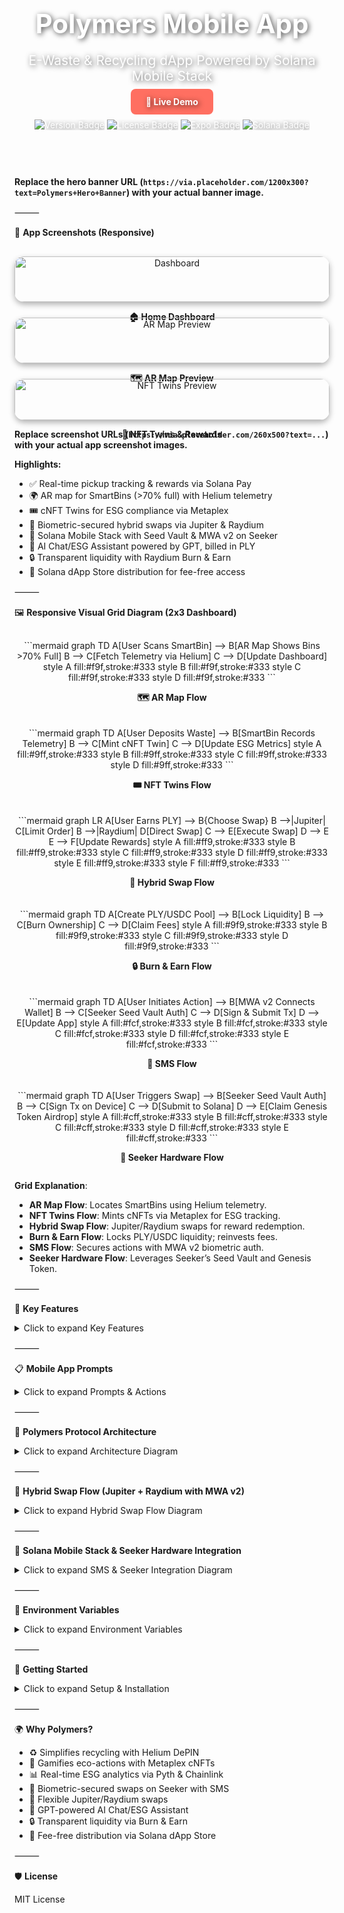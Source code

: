 <!-- HERO SECTION -->

<div align="center" style="background: url('https://via.placeholder.com/1200x300?text=Polymers+Hero+Banner') no-repeat center/cover; border-radius: 15px; padding: 60px 20px; color: white; text-shadow: 2px 2px 8px rgba(0,0,0,0.7);">

<h1 style="font-size: 3em; margin-bottom: 10px;">Polymers Mobile App</h1>
<p style="font-size: 1.5em; margin-bottom: 20px;">E-Waste & Recycling dApp Powered by Solana Mobile Stack</p>

<a href="https://your-live-demo-link.com" style="background: #ff6f61; color: white; padding: 12px 24px; border-radius: 8px; text-decoration: none; font-weight: bold;">🚀 Live Demo</a>

<div style="margin-top: 20px;">
<img src="https://img.shields.io/badge/version-1.0%20Beta-blue" alt="Version Badge"/>
<img src="https://img.shields.io/badge/license-MIT-green" alt="License Badge"/>
<img src="https://img.shields.io/badge/Expo-React%20Native-yellow" alt="Expo Badge"/>
<img src="https://img.shields.io/badge/Solana-Blockchain-blueviolet" alt="Solana Badge"/>
</div>
</div>

**Replace the hero banner URL (`https://via.placeholder.com/1200x300?text=Polymers+Hero+Banner`) with your actual banner image.**

⸻

🎨 **App Screenshots (Responsive)**

<div style="display: flex; flex-wrap: wrap; justify-content: center; gap: 25px; margin-top: 30px;">

<div style="flex: 1 1 260px; text-align: center; position: relative;">
<img src="https://via.placeholder.com/260x500?text=Dashboard" alt="Dashboard" style="width: 100%; border-radius: 15px; box-shadow: 0 4px 10px rgba(0,0,0,0.3); transition: transform 0.3s ease;" onmouseover="this.style.transform='scale(1.05)';" onmouseout="this.style.transform='scale(1)';"/>
<div style="position: absolute; top: 0; left: 0; right: 0; bottom: 0; background: rgba(0,0,0,0.5); opacity: 0; border-radius: 15px; display: flex; align-items: center; justify-content: center; color: white; font-weight: bold; transition: opacity 0.3s ease;" onmouseover="this.style.opacity='1';" onmouseout="this.style.opacity='0';">View Dashboard</div>
<p><b>🏠 Home Dashboard</b></p>
</div>

<div style="flex: 1 1 260px; text-align: center; position: relative;">
<img src="https://via.placeholder.com/260x500?text=AR+Map" alt="AR Map Preview" style="width: 100%; border-radius: 15px; box-shadow: 0 4px 10px rgba(0,0,0,0.3); transition: transform 0.3s ease;" onmouseover="this.style.transform='scale(1.05)';" onmouseout="this.style.transform='scale(1)';"/>
<div style="position: absolute; top: 0; left: 0; right: 0; bottom: 0; background: rgba(0,0,0,0.5); opacity: 0; border-radius: 15px; display: flex; align-items: center; justify-content: center; color: white; font-weight: bold; transition: opacity 0.3s ease;" onmouseover="this.style.opacity='1';" onmouseout="this.style.opacity='0';">Explore AR Map</div>
<p><b>🗺️ AR Map Preview</b></p>
</div>

<div style="flex: 1 1 260px; text-align: center; position: relative;">
<img src="https://via.placeholder.com/260x500?text=NFT+Twins" alt="NFT Twins Preview" style="width: 100%; border-radius: 15px; box-shadow: 0 4px 10px rgba(0,0,0,0.3); transition: transform 0.3s ease;" onmouseover="this.style.transform='scale(1.05)';" onmouseout="this.style.transform='scale(1)';"/>
<div style="position: absolute; top: 0; left: 0; right: 0; bottom: 0; background: rgba(0,0,0,0.5); opacity: 0; border-radius: 15px; display: flex; align-items: center; justify-content: center; color: white; font-weight: bold; transition: opacity 0.3s ease;" onmouseover="this.style.opacity='1';" onmouseout="this.style.opacity='0';">Check NFT Twins</div>
<p><b>🎨 NFT Twins & Rewards</b></p>
</div>

</div>

**Replace screenshot URLs (`https://via.placeholder.com/260x500?text=...`) with your actual app screenshot images.**

**Highlights:**
- ✅ Real-time pickup tracking & rewards via Solana Pay
- 🌍 AR map for SmartBins (>70% full) with Helium telemetry
- 🎟️ cNFT Twins for ESG compliance via Metaplex
- 🔄 Biometric-secured hybrid swaps via Jupiter & Raydium
- 🔐 Solana Mobile Stack with Seed Vault & MWA v2 on Seeker
- 🤖 AI Chat/ESG Assistant powered by GPT, billed in PLY
- 🔒 Transparent liquidity with Raydium Burn & Earn
- 📱 Solana dApp Store distribution for fee-free access

⸻

🖼️ **Responsive Visual Grid Diagram (2x3 Dashboard)**

<div style="display: flex; flex-wrap: wrap; justify-content: center; gap: 20px; margin-top: 30px;">

<div style="flex: 1 1 280px; text-align: center;">
```mermaid
graph TD
    A[User Scans SmartBin] --> B[AR Map Shows Bins >70% Full]
    B --> C[Fetch Telemetry via Helium]
    C --> D[Update Dashboard]
    style A fill:#f9f,stroke:#333
    style B fill:#f9f,stroke:#333
    style C fill:#f9f,stroke:#333
    style D fill:#f9f,stroke:#333
```
<p><b>🗺️ AR Map Flow</b></p>
</div>

<div style="flex: 1 1 280px; text-align: center;">
```mermaid
graph TD
    A[User Deposits Waste] --> B[SmartBin Records Telemetry]
    B --> C[Mint cNFT Twin]
    C --> D[Update ESG Metrics]
    style A fill:#9ff,stroke:#333
    style B fill:#9ff,stroke:#333
    style C fill:#9ff,stroke:#333
    style D fill:#9ff,stroke:#333
```
<p><b>🎟️ NFT Twins Flow</b></p>
</div>

<div style="flex: 1 1 280px; text-align: center;">
```mermaid
graph LR
    A[User Earns PLY] --> B{Choose Swap}
    B -->|Jupiter| C[Limit Order]
    B -->|Raydium| D[Direct Swap]
    C --> E[Execute Swap]
    D --> E
    E --> F[Update Rewards]
    style A fill:#ff9,stroke:#333
    style B fill:#ff9,stroke:#333
    style C fill:#ff9,stroke:#333
    style D fill:#ff9,stroke:#333
    style E fill:#ff9,stroke:#333
    style F fill:#ff9,stroke:#333
```
<p><b>🔄 Hybrid Swap Flow</b></p>
</div>

<div style="flex: 1 1 280px; text-align: center;">
```mermaid
graph TD
    A[Create PLY/USDC Pool] --> B[Lock Liquidity]
    B --> C[Burn Ownership]
    C --> D[Claim Fees]
    style A fill:#9f9,stroke:#333
    style B fill:#9f9,stroke:#333
    style C fill:#9f9,stroke:#333
    style D fill:#9f9,stroke:#333
```
<p><b>🔒 Burn & Earn Flow</b></p>
</div>

<div style="flex: 1 1 280px; text-align: center;">
```mermaid
graph TD
    A[User Initiates Action] --> B[MWA v2 Connects Wallet]
    B --> C[Seeker Seed Vault Auth]
    C --> D[Sign & Submit Tx]
    D --> E[Update App]
    style A fill:#fcf,stroke:#333
    style B fill:#fcf,stroke:#333
    style C fill:#fcf,stroke:#333
    style D fill:#fcf,stroke:#333
    style E fill:#fcf,stroke:#333
```
<p><b>🔐 SMS Flow</b></p>
</div>

<div style="flex: 1 1 280px; text-align: center;">
```mermaid
graph TD
    A[User Triggers Swap] --> B[Seeker Seed Vault Auth]
    B --> C[Sign Tx on Device]
    C --> D[Submit to Solana]
    D --> E[Claim Genesis Token Airdrop]
    style A fill:#cff,stroke:#333
    style B fill:#cff,stroke:#333
    style C fill:#cff,stroke:#333
    style D fill:#cff,stroke:#333
    style E fill:#cff,stroke:#333
```
<p><b>📱 Seeker Hardware Flow</b></p>
</div>

</div>

**Grid Explanation**:
- **AR Map Flow**: Locates SmartBins using Helium telemetry.
- **NFT Twins Flow**: Mints cNFTs via Metaplex for ESG tracking.
- **Hybrid Swap Flow**: Jupiter/Raydium swaps for reward redemption.
- **Burn & Earn Flow**: Locks PLY/USDC liquidity; reinvests fees.
- **SMS Flow**: Secures actions with MWA v2 biometric auth.
- **Seeker Hardware Flow**: Leverages Seeker’s Seed Vault and Genesis Token.

⸻

📱 **Key Features**

<details>
<summary>Click to expand Key Features</summary>

**🛒 Schedule Pickups**  
- Book e-waste/recycling pickups  
- Assign SmartBins  
- Track status in real-time  

**📊 SmartBin Telemetry**  
- Helium DePIN sensors for fill level, weight, contamination  
- Historical analytics  
- Automated Solana rewards  
- OTA updates via Expo  

**💰 Solana Rewards & NFT Twins**  
- Tokens: PLY, CARB, EWASTE  
- cNFT Twins for ESG compliance via Metaplex  
- Biometric swaps via Solana Pay, Jupiter, Raydium  
- Gamified missions & leaderboards  

**🔮 Predictive Analytics & ESG**  
- Predict fill levels & collection times with Chainlink  
- ESG metrics (e.g., carbon footprint) via Pyth  
- AI Chat/ESG Assistant powered by GPT  

**🔒 Burn & Earn Liquidity**  
- Lock PLY/USDC pools for trust  
- Burn ownership for transparency  
- Reinvest fees in rewards  

**🔐 Solana Mobile Stack & Seeker Hardware**  
- Seed Vault for secure key storage on Seeker  
- MWA v2 for biometric transaction signing  
- Solana Pay for QR/NFC payments  
- Genesis Token for airdrops & ecosystem perks  

**📲 Solana dApp Store**  
- Fee-free distribution for Polymers app  
- Optimized for Seeker’s Web3 features  

</details>

⸻

📋 **Mobile App Prompts**

<details>
<summary>Click to expand Prompts & Actions</summary>

| Category       | Prompt Example                              | Action / Flow                                                                 |
|----------------|---------------------------------------------|------------------------------------------------------------------------------|
| Pickups        | “Schedule pickup for tomorrow”             | Books pickup → assigns SmartBin → triggers rewards                           |
| SmartBins      | “Show bins >70% full”                      | AR map → Helium telemetry → dashboard update                                 |
| SmartBins      | “Add IoT reading”                          | Updates telemetry → analytics → rewards                                      |
| Rewards        | “Check PLY balance”                        | Queries Solana → updates wallet & NFT Twins                                  |
| Rewards        | “Swap 50 PLY to USDC”                      | MWA v2 biometric swap (Jupiter/Raydium) → updates balances                   |
| ESG            | “Show carbon footprint”                    | Computes from telemetry & NFT Twins → displays                               |
| Predictions    | “Predict Bin #12 collection”               | ML on telemetry → shows ETA via Chainlink                                    |
| AI Assistant   | “Explain my ESG impact”                    | GPT-powered response → billed in PLY → Dialect notifications                 |
| Gamification   | “Show leaderboard”                         | Retrieves missions/scores → updates display                                  |

</details>

⸻

🔧 **Polymers Protocol Architecture**

<details>
<summary>Click to expand Architecture Diagram</summary>

```mermaid
graph TD
    A["<img src='https://assets-global.website-files.com/60f1dc1ab2b21b7a4af4672d/614cd3eb78103a5e1c5e7e64_helium_logo_white.png' width='32' height='32'/> SmartBins IoT (Helium DePIN)"] --> B["<img src='https://your-polymers-logo-url.com/polymers.png' width='32' height='32'/> Polymers Protocol APIs"]
    B --> C["<img src='https://solana.com/assets/mainnet/brand/solana-logo-dark.svg' width='32' height='32'/> Solana On-Chain Programs"]
    C --> D["<img src='https://jup.ag/favicon.ico' width='32' height='32'/> Liquidity (Jupiter)"]
    C --> E["<img src='https://raydium.io/favicon.ico' width='32' height='32'/> Staking (Raydium)"]
    C --> F["<img src='https://pyth.network/favicon.ico' width='32' height='32'/> Oracles (Pyth+Chainlink)"]
    C --> G["<img src='https://metaplex.com/favicon.ico' width='32' height='32'/> NFT Twins (Metaplex)"]
    C --> H["<img src='https://openai.com/favicon.ico' width='32' height='32'/> AI Chat / ESG Assistant"]
    B --> I["<img src='https://dialect.to/favicon.ico' width='32' height='32'/> Messaging + Blinks (Dialect)"]
    I --> J[Mobile & Web Apps]
    J --> K[Users: Wallets + Rewards + ESG]

    %% Color Palette
    style A fill:#4CAF50,stroke:#FFFFFF,color:#FFFFFF
    style B fill:#388E3C,stroke:#FFFFFF,color:#FFFFFF
    style C fill:#66BB6A,stroke:#FFFFFF,color:#FFFFFF
    style D fill:#81C784,stroke:#FFFFFF,color:#FFFFFF
    style E fill:#81C784,stroke:#FFFFFF,color:#FFFFFF
    style F fill:#81C784,stroke:#FFFFFF,color:#FFFFFF
    style G fill:#A5D6A7,stroke:#FFFFFF,color:#FFFFFF
    style H fill:#66BB6A,stroke:#C2185B,color:#FFFFFF
    style I fill:#2E7D32,stroke:#FFFFFF,color:#FFFFFF
    style J fill:#C8E6C9,stroke:#FFFFFF,color:#FFFFFF
    style K fill:#C8E6C9,stroke:#FFFFFF,color:#FFFFFF

    %% Container Styling
    subgraph Polymers_Protocol [Polymers Protocol]
        direction TB
        style Polymers_Protocol fill:#1E1E1E,stroke:#F5F5F5,stroke-width:2px
        B
        C
        D
        E
        F
        G
        H
        I
        J
        K
    end
```

**Architecture Explanation**:
- **SmartBins IoT (Helium)**: DePIN sensors for real-time telemetry (#4CAF50).
- **Polymers APIs**: Core backend for data aggregation (#388E3C).
- **Solana Programs**: On-chain logic for rewards and swaps (#66BB6A).
- **Liquidity/Staking (Jupiter/Raydium)**: PLY/USDC pools and staking (#81C784).
- **Oracles (Pyth+Chainlink)**: Price feeds and analytics (#81C784).
- **NFT Twins (Metaplex)**: ESG-compliant cNFTs (#A5D6A7).
- **AI Chat/ESG Assistant (GPT)**: PLY-billed queries with gradient highlight (#66BB6A→#C2185B).
- **Messaging (Dialect)**: Blinks and notifications (#2E7D32).
- **Apps/Users**: Mobile/Web interfaces for wallets and ESG (#C8E6C9).
- **Container**: Dark gray background (#1E1E1E), light gray borders (#F5F5F5), white text (#FFFFFF).

**Logo Embeds**:
- **Helium**: `https://assets-global.website-files.com/60f1dc1ab2b21b7a4af4672d/614cd3eb78103a5e1c5e7e64_helium_logo_white.png`
- **Polymers**: Placeholder (`https://your-polymers-logo-url.com/polymers.png`); replace with your logo.
- **Solana**: `https://solana.com/assets/mainnet/brand/solana-logo-dark.svg`
- **Jupiter**: `https://jup.ag/favicon.ico`
- **Raydium**: `https://raydium.io/favicon.ico`
- **Pyth**: `https://pyth.network/favicon.ico`
- **Chainlink**: Combined with Pyth in label; use Pyth logo for simplicity.
- **Metaplex**: `https://metaplex.com/favicon.ico`
- **GPT**: `https://openai.com/favicon.ico` (proxy for GPT; replace if using a specific provider logo).
- **Dialect**: `https://dialect.to/favicon.ico`

**SVG Generation Instructions**:
1. **Install mermaid-cli**:
   ```bash
   npm install -g @mermaid-js/mermaid-cli
   ```
2. **Save Mermaid Code**:
   - Copy the Mermaid code above to `architecture.mmd`.
3. **Generate Base SVG**:
   ```bash
   mmdc -i architecture.mmd -o architecture.svg -b #1E1E1E
   ```
4. **Embed Logos in SVG**:
   - Open `architecture.svg` in Inkscape or Figma.
   - Replace `<img src='...'>` placeholders with actual `<image>` tags at node coordinates (e.g., x=10, y=10, width=32, height=32).
   - Example:
     ```xml
     <image x="10" y="10" width="32" height="32" xlink:href="https://assets-global.website-files.com/60f1dc1ab2b21b7a4af4672d/614cd3eb78103a5e1c5e7e64_helium_logo_white.png"/>
     ```
5. **Convert to PNG** (optional):
   ```bash
   mmdc -i architecture.mmd -o architecture.png -b #1E1E1E
   ```
6. **Embed in README**:
   - Upload `architecture.svg` or `architecture.png` to your repo (e.g., `/docs/assets/`).
   - Replace the Mermaid block with:
     ```markdown
     ![Architecture Diagram](/docs/assets/architecture.png)
     ```

**Note**: If you lack a Polymers logo, I can generate a mockup (e.g., green-themed recycling icon) upon request. Some favicon URLs (e.g., Jupiter, Raydium) may need resizing to 32x32px in an SVG editor for consistency.

</details>

⸻

🔄 **Hybrid Swap Flow (Jupiter + Raydium with MWA v2)**

<details>
<summary>Click to expand Hybrid Swap Flow Diagram</summary>

```mermaid
graph LR
    A[User Earns PLY] --> B{Choose Swap}
    B -->|Jupiter| C[Jupiter API Quote]
    C --> D[MWA v2 Biometric Auth]
    D --> E[Store Order On-Chain]
    E --> F[Keepers Monitor Price]
    F -->|Price Hit| G[Execute Swap]
    B -->|Raydium| H[Raydium SDK Quote]
    H --> I[MWA v2 Biometric Auth]
    I --> J[Submit to Helius RPC]
    G --> K[Helius Webhook]
    J --> K
    K --> L[Update Supabase & NFT Twins]
    L --> M[Refresh UI & Gamification]
```

**Flow Explanation**:
- **Jupiter**: Biometric-secured limit orders via MWA v2.
- **Raydium**: Immediate swaps with Seed Vault signing.
- **Unified UX**: Helius webhooks update Supabase, mint NFT Twins, and refresh AR map/leaderboards.

</details>

⸻

🔐 **Solana Mobile Stack & Seeker Hardware Integration**

<details>
<summary>Click to expand SMS & Seeker Integration Diagram</summary>

```mermaid
graph TD
    A[User Initiates Action] --> B[MWA v2 Connects Wallet]
    B --> C[Seeker Seed Vault Biometric Auth]
    C --> D{Auth Success?}
    D -->|Yes| E[Sign Tx: Swap/Mint]
    D -->|No| F[Retry or PIN Fallback]
    E --> G[Submit to Helius RPC]
    G --> H[Helius Webhook Confirms]
    H --> I[Update Supabase & App UI]
    I --> J[Claim Genesis Token Airdrop]
```

**Integration Explanation**:
- **Seed Vault**: Secures keys in Seeker’s hardware enclave; biometric auth for swaps/NFT mints.
- **MWA v2**: Connects to wallets (Phantom, Seed Vault) with `solana:` deep-links.
- **Solana Pay**: QR/NFC payments optimized for Seeker’s 5G/NFC.
- **Genesis Token**: Unlocks airdrops, enhancing Polymers’ rewards.
- **dApp Store**: Fee-free distribution for Polymers app.

</details>

⸻

🔑 **Environment Variables**

<details>
<summary>Click to expand Environment Variables</summary>

| Variable                     | Description                          | Example                              |
|------------------------------|--------------------------------------|--------------------------------------|
| NEXT_PUBLIC_SOLANA_RPC_URL   | Helius RPC endpoint                  | https://rpc.helius.dev?api-key=...   |
| NEXT_PUBLIC_SUPABASE_URL     | Supabase URL                         | https://xyzcompany.supabase.co       |
| NEXT_PUBLIC_SUPABASE_ANON_KEY| Supabase anon key                    | public-anon-key                      |
| PLY_MINT                     | PLY token mint                       | PLY_TOKEN_MINT_ADDRESS               |
| CARB_MINT                    | CARB token mint                      | CARB_TOKEN_MINT_ADDRESS              |
| EWASTE_MINT                  | EWASTE token mint                    | EWASTE_TOKEN_MINT_ADDRESS            |
| USDC_MINT                    | USDC token mint                      | EPjFWdd5AufqSSqeM2qN1xzybapC8G4wEGGkZwyTDt1v |
| REWARD_WALLET_ADDRESS        | Reward wallet key                    | REWARD_WALLET_PUBLIC_KEY             |
| PRIVY_APP_ID                 | Privy auth ID                        | privy-app-id                         |
| CHAINLINK_API_KEY            | Chainlink oracle key                 | chainlink-key                        |
| PYTH_API_KEY                 | Pyth oracle key                      | pyth-key                             |
| BUBBLEGUM_TREE_ID            | Bubblegum Merkle Tree ID             | TREE_PUBLIC_KEY                      |
| CANDY_MACHINE_ID             | Candy Machine ID                     | CANDY_MACHINE_PUBLIC_KEY             |
| HELIUS_API_KEY               | Helius Webhook key                   | helius-api-key                       |
| DIALECT_API_KEY              | Dialect messaging key                | dialect-key                          |
| NEXT_PUBLIC_ENV              | Environment (dev/test/prod)          | production                           |

</details>

⸻

🚀 **Getting Started**

<details>
<summary>Click to expand Setup & Installation</summary>

**Prerequisites**  
- Node.js ≥16, npm ≥8  
- Expo CLI: `npm install -g expo-cli`  
- Solana CLI  
- Supabase (backend)  
- Privy.io (auth)  
- TensorFlow.js (analytics)  
- SDKs: `@solana/pay`, `@solana/web3.js`, `@solana/spl-token`, `@jup-ag/api`, `@raydium-io/raydium-sdk`, `@solana-mobile/mobile-wallet-adapter-protocol-web3js@^2.2.3`, `@solana/wallet-adapter-react@^0.15.35`, `react-native-get-random-values`, `buffer`, `expo-crypto`, `react-native-qrcode-svg`, `@metaplex-foundation/js`, `@pythnetwork/client`, `@chainlink/contracts`, `@dialectlabs/sdk`

**Installation**

```bash
git clone https://github.com/PolymersNetwork/polymers-recycling-app.git
cd polymers-recycling-app
npm ci
cp .env.example .env
# Configure environment variables
npx expo start
```

**Build & Deploy**

```bash
# iOS
npx eas build --platform ios
# Android (SMS & Seeker-optimized)
npx expo run:android
# OTA Updates
npx eas update
# Solana dApp Store Submission
npx pwabuilder build --platform android
# Submit via https://dappstore.solanamobile.com/publish
```

</details>

⸻

🌍 **Why Polymers?**
- ♻️ Simplifies recycling with Helium DePIN  
- 🎨 Gamifies eco-actions with Metaplex cNFTs  
- 📊 Real-time ESG analytics via Pyth & Chainlink  
- 🔐 Biometric-secured swaps on Seeker with SMS  
- 🔄 Flexible Jupiter/Raydium swaps  
- 🤖 GPT-powered AI Chat/ESG Assistant  
- 🔒 Transparent liquidity via Burn & Earn  
- 📱 Fee-free distribution via Solana dApp Store  

⸻

🛡 **License**

MIT License
